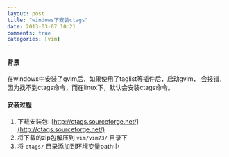 ```yaml
---
layout: post
title: "windows下安装ctags"
date: 2013-03-07 10:21
comments: true
categories: [vim]
---
```


#### 背景
在windows中安装了gvim后，如果使用了taglist等插件后，启动gvim，
会报错，因为找不到ctags命令，而在linux下，默认会安装ctags命令。

#### 安装过程

1. 下载安装包: [http://ctags.sourceforge.net/](http://ctags.sourceforge.net/)
2. 将下载的zip包解压到 `vim/vim73/` 目录下
3. 将 `ctags/` 目录添加到环境变量path中
